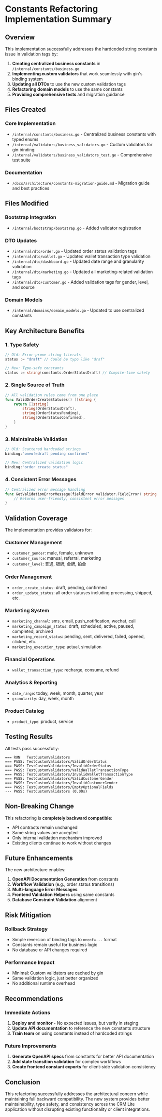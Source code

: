 # Constants Refactoring Implementation Summary

## Overview

This implementation successfully addresses the hardcoded string constants issue in validation tags by:

1. **Creating centralized business constants** in `/internal/constants/business.go`
2. **Implementing custom validators** that work seamlessly with gin's binding system
3. **Updating all DTOs** to use the new custom validation tags
4. **Refactoring domain models** to use the same constants
5. **Providing comprehensive tests** and migration guidance

## Files Created

### Core Implementation
- `/internal/constants/business.go` - Centralized business constants with typed enums
- `/internal/validators/business_validators.go` - Custom validators for gin binding
- `/internal/validators/business_validators_test.go` - Comprehensive test suite

### Documentation
- `/docs/architecture/constants-migration-guide.md` - Migration guide and best practices

## Files Modified

### Bootstrap Integration
- `/internal/bootstrap/bootstrap.go` - Added validator registration

### DTO Updates
- `/internal/dto/order.go` - Updated order status validation tags
- `/internal/dto/wallet.go` - Updated wallet transaction type validation
- `/internal/dto/dashboard.go` - Updated date range and granularity validation
- `/internal/dto/marketing.go` - Updated all marketing-related validation tags
- `/internal/dto/customer.go` - Added validation tags for gender, level, and source

### Domain Models
- `/internal/domains/domain_models.go` - Updated to use centralized constants

## Key Architecture Benefits

### 1. Type Safety
```go
// Old: Error-prone string literals
status := "draft" // Could be typo like "draf"

// New: Type-safe constants
status := string(constants.OrderStatusDraft) // Compile-time safety
```

### 2. Single Source of Truth
```go
// All validation rules come from one place
func ValidOrderCreateStatuses() []string {
    return []string{
        string(OrderStatusDraft),
        string(OrderStatusPending),
        string(OrderStatusConfirmed),
    }
}
```

### 3. Maintainable Validation
```go
// Old: Scattered hardcoded strings
binding:"oneof=draft pending confirmed"

// New: Centralized validation logic
binding:"order_create_status"
```

### 4. Consistent Error Messages
```go
// Centralized error message handling
func GetValidationErrorMessage(fieldError validator.FieldError) string {
    // Returns user-friendly, consistent error messages
}
```

## Validation Coverage

The implementation provides validators for:

### Customer Management
- `customer_gender`: male, female, unknown
- `customer_source`: manual, referral, marketing
- `customer_level`: 普通, 银牌, 金牌, 铂金

### Order Management
- `order_create_status`: draft, pending, confirmed
- `order_update_status`: all order statuses including processing, shipped, etc.

### Marketing System
- `marketing_channel`: sms, email, push_notification, wechat, call
- `marketing_campaign_status`: draft, scheduled, active, paused, completed, archived
- `marketing_record_status`: pending, sent, delivered, failed, opened, clicked, etc.
- `marketing_execution_type`: actual, simulation

### Financial Operations
- `wallet_transaction_type`: recharge, consume, refund

### Analytics & Reporting
- `date_range`: today, week, month, quarter, year
- `granularity`: day, week, month

### Product Catalog
- `product_type`: product, service

## Testing Results

All tests pass successfully:
```
=== RUN   TestCustomValidators
=== PASS: TestCustomValidators/ValidOrderStatus
=== PASS: TestCustomValidators/InvalidOrderStatus
=== PASS: TestCustomValidators/ValidWalletTransactionType
=== PASS: TestCustomValidators/InvalidWalletTransactionType
=== PASS: TestCustomValidators/ValidCustomerGender
=== PASS: TestCustomValidators/InvalidCustomerGender
=== PASS: TestCustomValidators/EmptyOptionalFields
--- PASS: TestCustomValidators (0.00s)
```

## Non-Breaking Change

This refactoring is **completely backward compatible**:
- API contracts remain unchanged
- Same string values are accepted
- Only internal validation mechanism improved
- Existing clients continue to work without changes

## Future Enhancements

The new architecture enables:

1. **OpenAPI Documentation Generation** from constants
2. **Workflow Validation** (e.g., order status transitions)
3. **Multi-language Error Messages**
4. **Frontend Validation Helpers** using same constants
5. **Database Constraint Validation** alignment

## Risk Mitigation

### Rollback Strategy
- Simple reversion of binding tags to `oneof=...` format
- Constants remain useful for business logic
- No database or API changes required

### Performance Impact
- Minimal: Custom validators are cached by gin
- Same validation logic, just better organized
- No additional runtime overhead

## Recommendations

### Immediate Actions
1. **Deploy and monitor** - No expected issues, but verify in staging
2. **Update API documentation** to reference the new constants structure
3. **Train team** on using constants instead of hardcoded strings

### Future Improvements
1. **Generate OpenAPI specs** from constants for better API documentation
2. **Add state transition validation** for complex workflows
3. **Create frontend constant exports** for client-side validation consistency

## Conclusion

This refactoring successfully addresses the architectural concern while maintaining full backward compatibility. The new system provides better maintainability, type safety, and consistency across the CRM Lite application without disrupting existing functionality or client integrations.